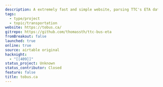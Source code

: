 ```yaml
---
description: A extremely fast and simple website, parsing TTC's ETA data.
tags:
  - type/project
  - topic/transportation
website: https://tobus.ca/
gitrepo: https://github.com/thomassth/ttc-bus-eta
fromBreakout: false
launched: true
online: true
source: airtable original
hacknight:
  - "[[409]]"
status_project: Unknown
status_contributor: Closed
feature: false
title: tobus.ca
---
```

